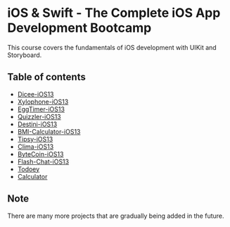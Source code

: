 # iOS & Swift - The Complete iOS App Development Bootcamp

This course covers the fundamentals of iOS development with UIKit and Storyboard.

## Table of contents

- [Dicee-iOS13](Dicee-iOS13/)
- [Xylophone-iOS13](Xylophone-iOS13/)
- [EggTimer-iOS13](EggTimer-iOS13/)
- [Quizzler-iOS13](Quizzler-iOS13/)
- [Destini-iOS13](Destini-iOS13/)
- [BMI-Calculator-iOS13](BMI-Calculator-iOS13/)
- [Tipsy-iOS13](Tipsy-iOS13/)
- [Clima-iOS13](Clima-iOS13/)
- [ByteCoin-iOS13](ByteCoin-iOS13/)
- [Flash-Chat-iOS13](Flash-Chat-iOS13/)
- [Todoey](Todoey/)
- [Calculator](Calculator/)

## Note

There are many more projects that are gradually being added in the future.
